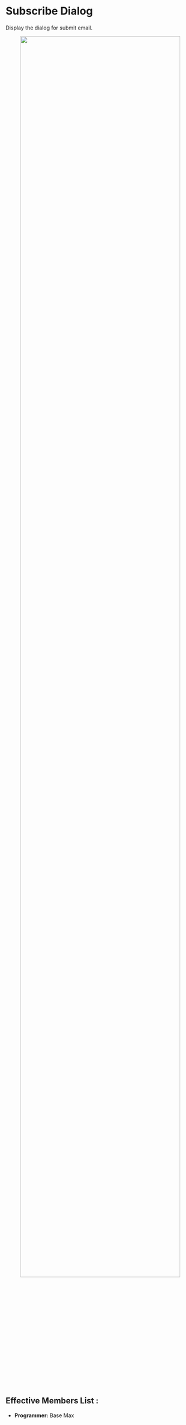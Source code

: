 # Subscribe Dialog
Display the dialog for submit email.

<center>
<img width="92%" src="https://raw.githubusercontent.com/BaseMax/SubscribeDialog/master/demo.png">
</center>
  
Effective Members List :
-----------------------

- **Programmer:** Base Max

